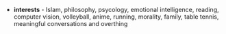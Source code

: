 <ul>   
  <li><strong>interests</strong> - Islam, philosophy, psycology, emotional intelligence, reading, computer vision, volleyball, anime, running, morality, family, table tennis, meaningful conversations and overthing</li> 
</ul>
